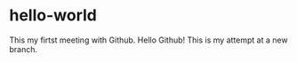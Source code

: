 # hello-world
This my firtst meeting with Github. Hello Github! 
This is my attempt at a new branch.
